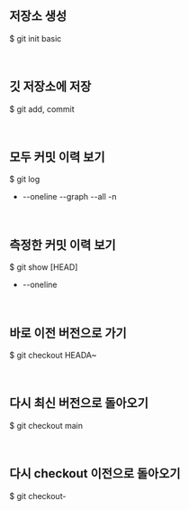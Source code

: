 ## 저장소 생성
$ git init basic

<br>

## 깃 저장소에 저장
$ git add, commit

<br>

## 모두 커밋 이력 보기
$ git log
- --oneline --graph --all -n

<br>

## 측정한 커밋 이력 보기
$ git show [HEAD]
- --oneline

<br>

## 바로 이전 버전으로 가기
$ git checkout HEADA~

<br>

## 다시 최신 버전으로 돌아오기
$ git checkout main

<br>

## 다시 checkout 이전으로 돌아오기
$ git checkout-
